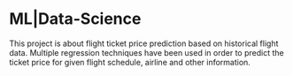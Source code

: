 # ML|Data-Science
This project is about flight ticket price prediction based on historical flight data. Multiple regression techniques have been used in order to predict the ticket price for given flight schedule, airline and other information.
